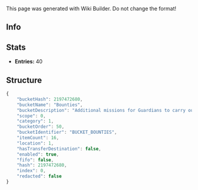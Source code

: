 <span class="wiki-builder">This page was generated with Wiki Builder. Do not change the format!</span>

## Info

## Stats
* **Entries:** 40

## Structure
```javascript
{
    "bucketHash": 2197472680,
    "bucketName": "Bounties",
    "bucketDescription": "Additional missions for Guardians to carry out in the wilderness.",
    "scope": 0,
    "category": 1,
    "bucketOrder": 50,
    "bucketIdentifier": "BUCKET_BOUNTIES",
    "itemCount": 16,
    "location": 1,
    "hasTransferDestination": false,
    "enabled": true,
    "fifo": false,
    "hash": 2197472680,
    "index": 0,
    "redacted": false
}
```
